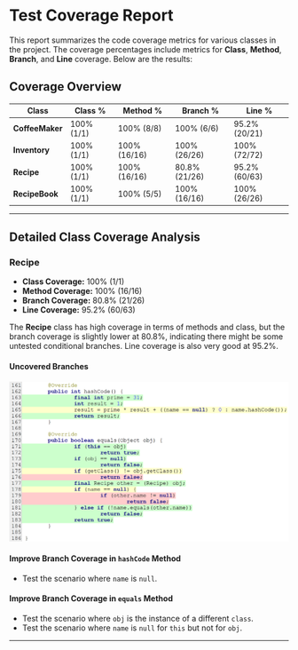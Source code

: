 # Test Coverage Report

This report summarizes the code coverage metrics for various classes in the project. The coverage percentages include metrics for **Class**, **Method**, **Branch**, and **Line** coverage. Below are the results:

## Coverage Overview

| **Class**        | **Class %** | **Method %** | **Branch %** | **Line %**  |
|------------------|-------------|--------------|--------------|-------------|
| **CoffeeMaker**  | 100% (1/1)  | 100% (8/8)   | 100% (6/6)   | 95.2% (20/21) |
| **Inventory**    | 100% (1/1)  | 100% (16/16) | 100% (26/26) | 100% (72/72) |
| **Recipe**       | 100% (1/1)  | 100% (16/16) | 80.8% (21/26)| 95.2% (60/63) |
| **RecipeBook**   | 100% (1/1)  | 100% (5/5)   | 100% (16/16) | 100% (26/26) |

---

## Detailed Class Coverage Analysis

### **Recipe**

- **Class Coverage:** 100% (1/1)
- **Method Coverage:** 100% (16/16)
- **Branch Coverage:** 80.8% (21/26)
- **Line Coverage:** 95.2% (60/63)

The **Recipe** class has high coverage in terms of methods and class, but the branch coverage is slightly lower at 80.8%, indicating there might be some untested conditional branches. Line coverage is also very good at 95.2%.

#### Uncovered Branches
![img.png](images/img.png)

#### **Improve Branch Coverage in `hashCode` Method**
 - Test the scenario where `name` is `null`.

#### **Improve Branch Coverage in `equals` Method**
 - Test the scenario where `obj` is the instance of a different `class`.
 - Test the scenario where `name` is `null` for `this` but not for `obj`.

---
